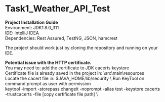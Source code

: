 # Task1_Weather_API_Test

<b> Project Installation Guide</b>\
Environment: JDK1.8.0_311 \
IDE: IntelliJ IDEA \
Dependencies: Rest Assured, TestNG, JSON, hamcrest

The project should work just by cloning the repository and running on your IDE. 

<b> Potential issue with the HTTP certificate.</b> \
You may need to: add the certificate to JDK cacerts keystore \
Certificate file is already saved in the project in: \src\main\resources \
Locate the cacert file in: $JAVA_HOME/lib/security \ 
Run KeyTool on command prompt as user with permission \
keytool -import -storepass changeit -noprompt -alias test -keystore cacerts -trustcacerts -file [copy certificate file path] \
